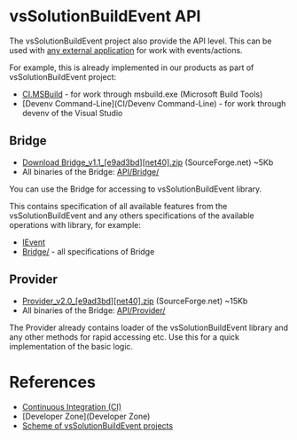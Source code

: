 # vsSolutionBuildEvent API

The vsSolutionBuildEvent project also provide the API level. This can be used with [any external application](scheme) for work with events/actions.

For example, this is already implemented in our products as part of vsSolutionBuildEvent project:

* [CI.MSBuild](CI/CI.MSBuild) - for work through msbuild.exe (Microsoft Build Tools)
* [Devenv Command-Line](CI/Devenv Command-Line) - for work through devenv of the Visual Studio

## Bridge

* [Download Bridge_v1.1_[e9ad3bd][net40].zip](http://sourceforge.net/projects/vssbe/files/API/Bridge/Bridge_v1.1_%5Be9ad3bd%5D%5Bnet40%5D.zip/download) (SourceForge.net) ~5Kb
* All binaries of the Bridge: [API/Bridge/](https://sourceforge.net/projects/vssbe/files/API/Bridge/)

You can use the Bridge for accessing to vsSolutionBuildEvent library.

This contains specification of all available features from the vsSolutionBuildEvent and any others specifications of the available operations with library, for example:

* [IEvent](https://bitbucket.org/3F/vssolutionbuildevent/src/master/Bridge/IEvent.cs)
* [Bridge/](https://bitbucket.org/3F/vssolutionbuildevent/src/master/Bridge/) - all specifications of Bridge


## Provider

* [Provider_v2.0_[e9ad3bd][net40].zip](http://sourceforge.net/projects/vssbe/files/API/Provider/Provider_v2.0_%5Be9ad3bd%5D%5Bnet40%5D.zip/download) (SourceForge.net) ~15Kb
* All binaries of the Bridge: [API/Provider/](https://sourceforge.net/projects/vssbe/files/API/Provider/)

The Provider already contains loader of the vsSolutionBuildEvent library and any other methods for rapid accessing etc. Use this for a quick implementation of the basic logic.


# References

* [Continuous Integration (CI)](CI)
* [Developer Zone](Developer Zone)
* [Scheme of vsSolutionBuildEvent projects](scheme)